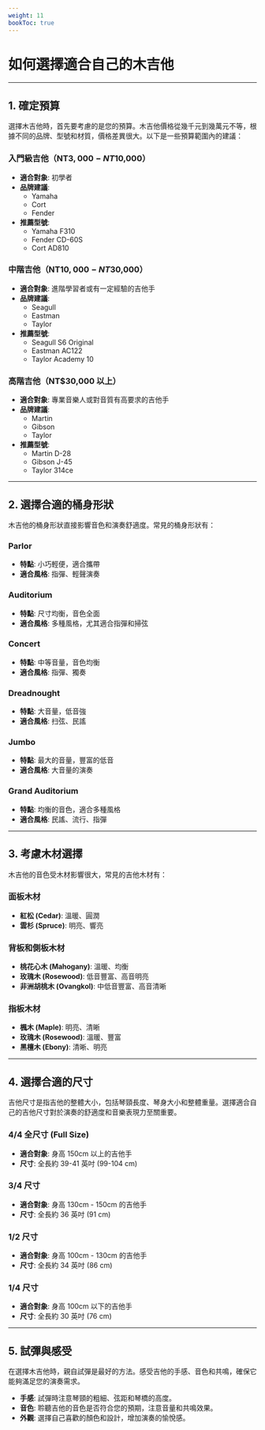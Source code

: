 ```yaml
---
weight: 11
bookToc: true
---
```


# 如何選擇適合自己的木吉他

---

## 1. 確定預算

選擇木吉他時，首先要考慮的是您的預算。木吉他價格從幾千元到幾萬元不等，根據不同的品牌、型號和材質，價格差異很大。以下是一些預算範圍內的建議：

### 入門級吉他（NT$3,000 - NT$10,000）

- **適合對象**: 初學者
- **品牌建議**:
  - Yamaha
  - Cort
  - Fender
- **推薦型號**:
  - Yamaha F310
  - Fender CD-60S
  - Cort AD810

### 中階吉他（NT$10,000 - NT$30,000）

- **適合對象**: 進階學習者或有一定經驗的吉他手
- **品牌建議**:
  - Seagull
  - Eastman
  - Taylor
- **推薦型號**:
  - Seagull S6 Original
  - Eastman AC122
  - Taylor Academy 10

### 高階吉他（NT$30,000 以上）

- **適合對象**: 專業音樂人或對音質有高要求的吉他手
- **品牌建議**:
  - Martin
  - Gibson
  - Taylor
- **推薦型號**:
  - Martin D-28
  - Gibson J-45
  - Taylor 314ce

---

## 2. 選擇合適的桶身形狀

木吉他的桶身形狀直接影響音色和演奏舒適度。常見的桶身形狀有：

### Parlor

- **特點**: 小巧輕便，適合攜帶
- **適合風格**: 指彈、輕聲演奏

### Auditorium

- **特點**: 尺寸均衡，音色全面
- **適合風格**: 多種風格，尤其適合指彈和掃弦

### Concert

- **特點**: 中等音量，音色均衡
- **適合風格**: 指彈、獨奏

### Dreadnought

- **特點**: 大音量，低音強
- **適合風格**: 扫弦、民謠

### Jumbo

- **特點**: 最大的音量，豐富的低音
- **適合風格**: 大音量的演奏

### Grand Auditorium

- **特點**: 均衡的音色，適合多種風格
- **適合風格**: 民謠、流行、指彈

---

## 3. 考慮木材選擇

木吉他的音色受木材影響很大，常見的吉他木材有：

### 面板木材

- **紅松 (Cedar)**: 溫暖、圓潤
- **雲杉 (Spruce)**: 明亮、響亮

### 背板和側板木材

- **桃花心木 (Mahogany)**: 溫暖、均衡
- **玫瑰木 (Rosewood)**: 低音豐富、高音明亮
- **非洲胡桃木 (Ovangkol)**: 中低音豐富、高音清晰

### 指板木材

- **楓木 (Maple)**: 明亮、清晰
- **玫瑰木 (Rosewood)**: 溫暖、豐富
- **黑檀木 (Ebony)**: 清晰、明亮

---

## 4. 選擇合適的尺寸

吉他尺寸是指吉他的整體大小，包括琴頸長度、琴身大小和整體重量。選擇適合自己的吉他尺寸對於演奏的舒適度和音樂表現力至關重要。

### 4/4 全尺寸 (Full Size)

- **適合對象**: 身高 150cm 以上的吉他手
- **尺寸**: 全長約 39-41 英吋 (99-104 cm)

### 3/4 尺寸

- **適合對象**: 身高 130cm - 150cm 的吉他手
- **尺寸**: 全長約 36 英吋 (91 cm)

### 1/2 尺寸

- **適合對象**: 身高 100cm - 130cm 的吉他手
- **尺寸**: 全長約 34 英吋 (86 cm)

### 1/4 尺寸

- **適合對象**: 身高 100cm 以下的吉他手
- **尺寸**: 全長約 30 英吋 (76 cm)

---

## 5. 試彈與感受

在選擇木吉他時，親自試彈是最好的方法。感受吉他的手感、音色和共鳴，確保它能夠滿足您的演奏需求。

- **手感**: 試彈時注意琴頸的粗細、弦距和琴橋的高度。
- **音色**: 聆聽吉他的音色是否符合您的預期，注意音量和共鳴效果。
- **外觀**: 選擇自己喜歡的顏色和設計，增加演奏的愉悅感。
